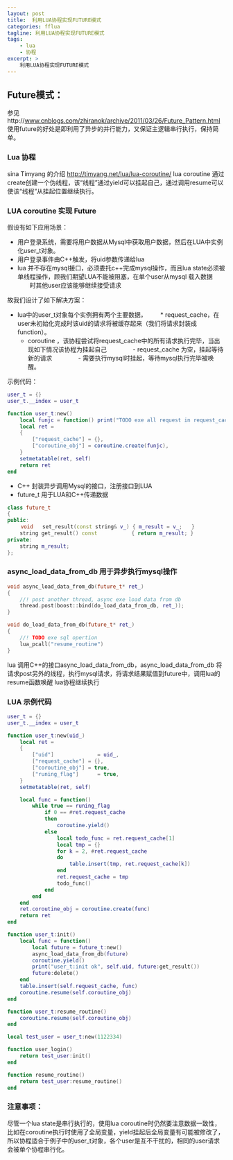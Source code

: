 ```yaml
---
layout: post
title:  利用LUA协程实现FUTURE模式
categories: fflua
tagline: 利用LUA协程实现FUTURE模式
tags:
    - lua
    - 协程
excerpt: >
    利用LUA协程实现FUTURE模式
---
```


## Future模式：
参见http://www.cnblogs.com/zhiranok/archive/2011/03/26/Future_Pattern.html
使用future的好处是即利用了异步的并行能力，又保证主逻辑串行执行，保持简单。

### Lua 协程
sina Timyang 的介绍 http://timyang.net/lua/lua-coroutine/
lua coroutine 通过create创建一个伪线程，该“线程”通过yield可以挂起自己，通过调用resume可以使该“线程”从挂起位置继续执行。

### LUA coroutine 实现 Future
假设有如下应用场景：

*  用户登录系统，需要将用户数据从Mysql中获取用户数据，然后在LUA中实例化user_t对象。
*  用户登录事件由C++触发，将uid参数传递给lua
*  lua 并不存在mysql接口，必须委托c++完成mysql操作，而且lua state必须被单线程操作，顾我们期望LUA不能被阻塞，在单个user从mysql 载入数据
　　时其他user应该能够继续接受请求

故我们设计了如下解决方案：

* lua中的user_t对象每个实例拥有两个主要数据，
　　*  request_cache，在user未初始化完成时该uid的请求将被缓存起来（我们将请求封装成function）。
    *  coroutine ，该协程尝试将request_cache中的所有请求执行完毕，当出现如下情况该协程为挂起自己
　　　　-  request_cache 为空，挂起等待新的请求
　　　　-  需要执行mysql时挂起，等待mysql执行完毕被唤醒。

示例代码：
```lua
user_t = {}
user_t.__index = user_t

function user_t:new()
    local funjc = function() print("TODO exe all request in request_cache") end
    local ret =
    {
        ["request_cache"] = {},
        ["coroutine_obj"] = coroutine.create(funjc),
    }
    setmetatable(ret, self)
    return ret
end
```

 

* C++ 封装异步调用Mysql的接口，注册接口到LUA
* future_t 用于LUA和C++传递数据

```cpp
class future_t
{
public:
　　 void   set_result(const string& v_) { m_result = v_;   }
    string get_result() const           { return m_result; }
private:
    string m_result;
};
```

### async_load_data_from_db 用于异步执行mysql操作

```cpp
void async_load_data_from_db(future_t* ret_)
{
    //! post another thread, async exe load data from db
    thread.post(boost::bind(do_load_data_from_db, ret_));    
}

void do_load_data_from_db(future_t* ret_)
{
    //! TODO exe sql opertion
    lua_pcall("resume_routine")
}
```
 

lua 调用C++的接口async_load_data_from_db，async_load_data_from_db 将请求post另外的线程，执行mysql请求，将请求结果赋值到future中，调用lua的resume函数唤醒
lua协程继续执行
###  LUA 示例代码
```lua
user_t = {}
user_t.__index = user_t

function user_t:new(uid_)
    local ret =
    {
        ["uid"]              = uid_,
        ["request_cache"] = {},
        ["coroutine_obj"] = true,
        ["runing_flag"]      = true,
    }
    setmetatable(ret, self)

    local func = function()
        while true == runing_flag
            if 0 == #ret.request_cache
            then
                coroutine.yield()
            else
                local todo_func = ret.request_cache[1]
                local tmp = {}
                for k = 2, #ret.request_cache
                do
                    table.insert(tmp, ret.request_cache[k])
                end
                ret.request_cache = tmp
                todo_func()
            end
        end
    end
    ret.coroutine_obj = coroutine.create(func)
    return ret
end

function user_t:init()
    local func = function()
        local future = future_t:new()
        async_load_data_from_db(future)
        coroutine.yield()
        print("user_t:init ok", self.uid, future:get_result())
        future:delete()
    end
    table.insert(self.request_cache, func)
    coroutine.resume(self.coroutine_obj)
end

function user_t:resume_routine()
    coroutine.resume(self.coroutine_obj)
end

local test_user = user_t:new(1122334)

function user_login()
    return test_user:init()
end

function resume_routine()
    return test_user:resume_routine()
end
```

### 注意事项：
尽管一个lua state是串行执行的，使用lua coroutine时仍然要注意数据一致性，比如在coroutine执行时使用了全局变量，yield挂起后全局变量有可能被修改了，
所以协程适合于例子中的user_t对象，各个user是互不干扰的，相同的user请求会被单个协程串行化。